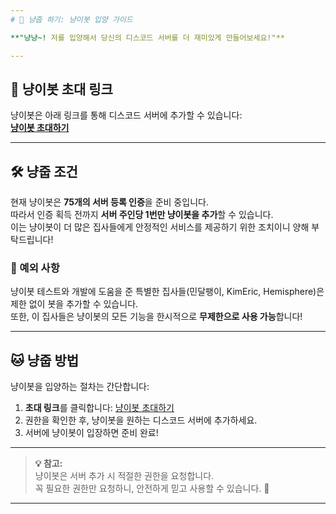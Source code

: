 ```yaml
---
# 🐾 냥줍 하기: 냥이봇 입양 가이드

**"냥냥~! 저를 입양해서 당신의 디스코드 서버를 더 재미있게 만들어보세요!"**

---
```


## 🎉 냥이봇 초대 링크

냥이봇은 아래 링크를 통해 디스코드 서버에 추가할 수 있습니다:  
[**냥이봇 초대하기**](https://discord.com/oauth2/authorize?client_id=1069990761778659458)

---

## 🛠️ 냥줍 조건

현재 냥이봇은 **75개의 서버 등록 인증**을 준비 중입니다.  
따라서 인증 획득 전까지 **서버 주인당 1번만 냥이봇을 추가**할 수 있습니다.  
이는 냥이봇이 더 많은 집사들에게 안정적인 서비스를 제공하기 위한 조치이니 양해 부탁드립니다!

### 🐾 예외 사항

냥이봇 테스트와 개발에 도움을 준 특별한 집사들(민달팽이, KimEric, Hemisphere)은 제한 없이 봇을 추가할 수 있습니다.  
또한, 이 집사들은 냥이봇의 모든 기능을 한시적으로 **무제한으로 사용 가능**합니다!

---

## 🐱 냥줍 방법

냥이봇을 입양하는 절차는 간단합니다:

1. **초대 링크**를 클릭합니다: [냥이봇 초대하기](https://discord.com/oauth2/authorize?client_id=1069990761778659458)
2. 권한을 확인한 후, 냥이봇을 원하는 디스코드 서버에 추가하세요.
3. 서버에 냥이봇이 입장하면 준비 완료!

---

> **💡 참고:**  
> 냥이봇은 서버 추가 시 적절한 권한을 요청합니다.  
> 꼭 필요한 권한만 요청하니, 안전하게 믿고 사용할 수 있습니다. 🐾

---
